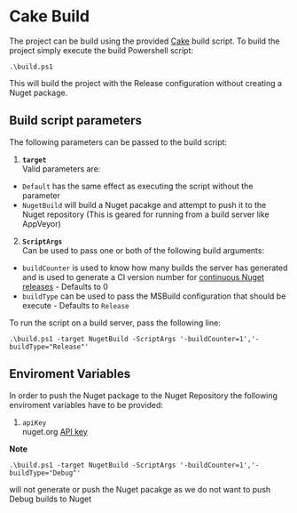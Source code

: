 
# Cake Build

The project can be build using the provided [Cake](https://cakebuild.net/) build script.
To build the project simply execute the build Powershell script:
```
.\build.ps1
```
This will build the project with the Release configuration without creating a Nuget package.

## Build script parameters
The following parameters can be passed to the build script:
1. **`target`**  
Valid parameters are:
- `Default` has the same effect as executing the script without the parameter
- `NugetBuild` will build a Nuget pacakge and attempt to push it to the Nuget repository (This is geared for running from a build server like AppVeyor)
2. **`ScriptArgs`**  
Can be used to pass one or both of the following build arguments:
- `buildCounter` is used to know how many builds the server has generated and is used to generate a CI version number for [continuous Nuget releases](https://www.xavierdecoster.com/post/2013/04/29/semantic-versioning-auto-incremented-nuget-package-versions.html) - Defaults to 0
- `buildType` can be used to pass the MSBuild configuration that should be execute - Defaults to `Release`

To run the script on a build server, pass the following line:
```
.\build.ps1 -target NugetBuild -ScriptArgs '-buildCounter=1','-buildType="Release"'
```

## Enviroment Variables
In order to push the Nuget package to the Nuget Repository the following enviroment variables have to be provided:
1. `apiKey`  
nuget.org [API key](https://docs.microsoft.com/en-us/nuget/create-packages/publish-a-package#create-api-keys)

**Note**
```
.\build.ps1 -target NugetBuild -ScriptArgs '-buildCounter=1','-buildType="Debug"'
```
will not generate or push the Nuget pacakge as we do not want to push Debug builds to Nuget

